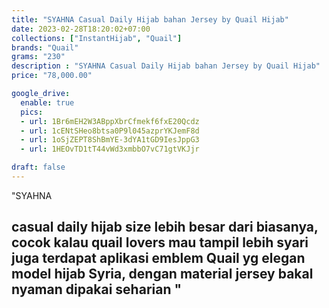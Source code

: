 ```yaml
---
title: "SYAHNA Casual Daily Hijab bahan Jersey by Quail Hijab"
date: 2023-02-28T18:20:02+07:00
collections: ["InstantHijab", "Quail"]
brands: "Quail"
grams: "230"
description : "SYAHNA Casual Daily Hijab bahan Jersey by Quail Hijab"
price: "78,000.00"

google_drive:
  enable: true
  pics:
  - url: 1Br6mEH2W3ABppXbrCfmekf6fxE20Qcdz
  - url: 1cENtSHeo8btsa0P9l045azprYKJemF8d
  - url: 1oSjZEPT8ShBmYE-3dYA1tGD9IesJppG3
  - url: 1HEOvTD1tT44vWd3xmbbO7vC71gtVKJjr

draft: false
---
```


"SYAHNA

casual daily hijab 
size lebih besar dari biasanya, cocok kalau quail lovers mau tampil lebih syari 
juga terdapat aplikasi emblem Quail  yg elegan 
model hijab Syria, dengan material jersey bakal nyaman dipakai seharian "
----    
 
